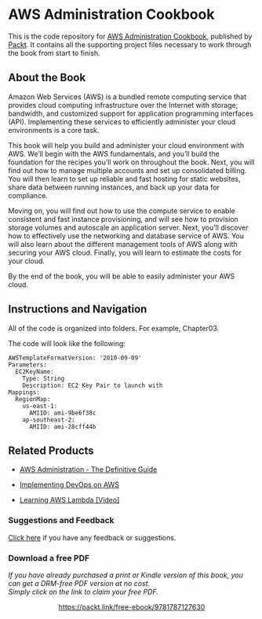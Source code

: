 # AWS Administration Cookbook
This is the code repository for [AWS Administration Cookbook](https://www.packtpub.com/virtualization-and-cloud/aws-administration-cookbook?utm_source=github&utm_medium=repository&utm_campaign=9781787127630), published by [Packt](https://www.packtpub.com/?utm_source=github). It contains all the supporting project files necessary to work through the book from start to finish.
## About the Book
Amazon Web Services (AWS) is a bundled remote computing service that provides cloud computing infrastructure over the Internet with storage, bandwidth, and customized support for application programming interfaces (API). Implementing these services to efficiently administer your cloud environments is a core task.

This book will help you build and administer your cloud environment with AWS. We’ll begin with the AWS fundamentals, and you’ll build the foundation for the recipes you’ll work on throughout the book. Next, you will find out how to manage multiple accounts and set up consolidated billing. You will then learn to set up reliable and fast hosting for static websites, share data between running instances, and back up your data for compliance.

Moving on, you will find out how to use the compute service to enable consistent and fast instance provisioning, and will see how to provision storage volumes and autoscale an application server. Next, you’ll discover how to effectively use the networking and database service of AWS. You will also learn about the different management tools of AWS along with securing your AWS cloud. Finally, you will learn to estimate the costs for your cloud.

By the end of the book, you will be able to easily administer your AWS cloud.

## Instructions and Navigation
All of the code is organized into folders. For example, Chapter03.



The code will look like the following:
```
AWSTemplateFormatVersion: '2010-09-09'
Parameters:
  EC2KeyName:
    Type: String
    Description: EC2 Key Pair to launch with
Mappings:
  RegionMap:
    us-east-1:
      AMIID: ami-9be6f38c
    ap-southeast-2:
      AMIID: ami-28cff44b
```



## Related Products
* [AWS Administration - The Definitive Guide](https://www.packtpub.com/virtualization-and-cloud/aws-administration-guide?utm_source=github&utm_medium=repository&utm_campaign=9781782173755)

* [Implementing DevOps on AWS](https://www.packtpub.com/virtualization-and-cloud/implementing-devops-aws?utm_source=github&utm_medium=repository&utm_campaign=9781786460141)

* [Learning AWS Lambda [Video]](https://www.packtpub.com/virtualization-and-cloud/learning-aws-lambda-video?utm_source=github&utm_medium=repository&utm_campaign=9781787289222)

### Suggestions and Feedback
[Click here](https://docs.google.com/forms/d/e/1FAIpQLSe5qwunkGf6PUvzPirPDtuy1Du5Rlzew23UBp2S-P3wB-GcwQ/viewform) if you have any feedback or suggestions.
### Download a free PDF

 <i>If you have already purchased a print or Kindle version of this book, you can get a DRM-free PDF version at no cost.<br>Simply click on the link to claim your free PDF.</i>
<p align="center"> <a href="https://packt.link/free-ebook/9781787127630">https://packt.link/free-ebook/9781787127630 </a> </p>